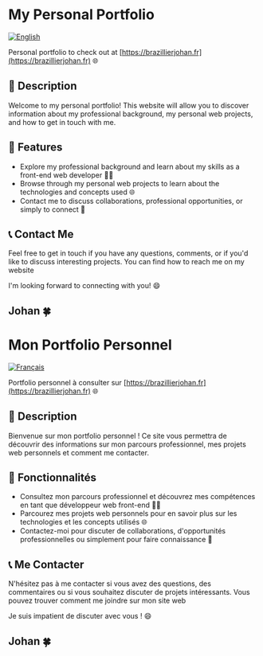 # My Personal Portfolio

[![English](https://img.shields.io/badge/Language-English-blue)](README.md)

Personal portfolio to check out at [https://brazillierjohan.fr](https://brazillierjohan.fr) 🌐

## 📝 Description

Welcome to my personal portfolio! This website will allow you to discover information about my professional background, my personal web projects, and how to get in touch with me.

## 🚀 Features

-   Explore my professional background and learn about my skills as a front-end web developer 👨‍💻
-   Browse through my personal web projects to learn about the technologies and concepts used 🌐
-   Contact me to discuss collaborations, professional opportunities, or simply to connect 📧

## 📞 Contact Me

Feel free to get in touch if you have any questions, comments, or if you'd like to discuss interesting projects. You can find how to reach me on my website

I'm looking forward to connecting with you! 😄

## Johan 🍀

# Mon Portfolio Personnel

[![Français](https://img.shields.io/badge/Langue-Français-blue)](README.fr.md)

Portfolio personnel à consulter sur [https://brazillierjohan.fr](https://brazillierjohan.fr) 🌐

## 📝 Description

Bienvenue sur mon portfolio personnel ! Ce site vous permettra de découvrir des informations sur mon parcours professionnel, mes projets web personnels et comment me contacter.

## 🚀 Fonctionnalités

-   Consultez mon parcours professionnel et découvrez mes compétences en tant que développeur web front-end 👨‍💻
-   Parcourez mes projets web personnels pour en savoir plus sur les technologies et les concepts utilisés 🌐
-   Contactez-moi pour discuter de collaborations, d'opportunités professionnelles ou simplement pour faire connaissance 📧

## 📞 Me Contacter

N'hésitez pas à me contacter si vous avez des questions, des commentaires ou si vous souhaitez discuter de projets intéressants. Vous pouvez trouver comment me joindre sur mon site web

Je suis impatient de discuter avec vous ! 😄

## Johan 🍀
